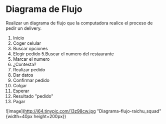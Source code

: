 # Diagrama de Flujo
Realizar un diagrama de flujo que  la computadora realice el proceso de pedir un delivery.

1. Inicio
2. Coger celular
3. Buscar opciones 
4. Elegir pedido
5.Buscar el numero del restaurante
6. Marcar el numero 
7. ¿Contesta?
8. Realizar pedido
9. Dar datos
10. Confirmar pedido
11. Colgar
12. Esperar
13. Resultado "pedido"
14. Pagar

![image](http://i64.tinypic.com/13z98cw.jpg "Diagrama-flujo-raichu_squad"{width=40px height=200px})